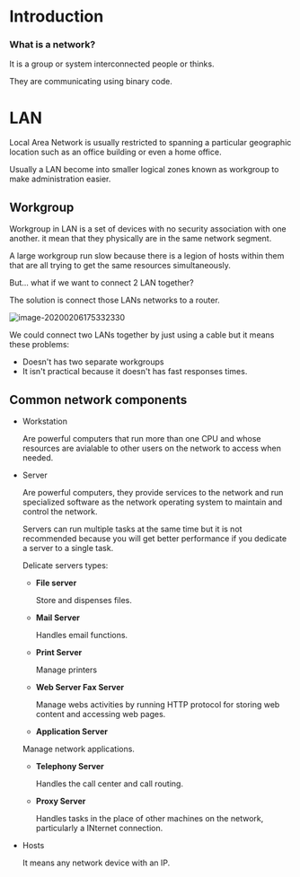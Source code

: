 # Introduction

### What is a network?

It is a group or system interconnected people or thinks.

They are communicating using binary code.



# LAN

Local Area Network is usually restricted to spanning a particular geographic location such as an office building or even a home office.

Usually a LAN become into smaller logical zones known as workgroup to make administration easier.

## Workgroup

Workgroup in LAN is  a set of devices with no security association  with one another. it mean that they physically are in the same network segment.

A large workgroup run  slow because there is a legion of hosts within them  that are all trying to get the same resources simultaneously.

But... what if we want to connect 2 LAN together?

The solution is connect those LANs networks to a router.

![image-20200206175332330](C:\Users\Felipe\AppData\Roaming\Typora\typora-user-images\image-20200206175332330.png)

We could  connect two LANs together by just using a cable but it means these problems:

- Doesn't has two separate workgroups
- It isn't  practical because  it doesn't has fast responses times.

## Common network components

- Workstation

  Are powerful computers that run more than one CPU and whose resources are avialable to other users on the network to access when needed.

- Server

  Are powerful computers, they provide services to the network and run specialized software as the network operating system to maintain and control the network.

  Servers can run multiple tasks at the same time but it is not recommended because you will get better performance if you dedicate a server to a single task.

  Delicate servers types:

  - **File server**

    Store and dispenses files.

  - **Mail Server**

    Handles email functions.

  - **Print Server**

    Manage printers

  - **Web Server Fax Server**

    Manage webs activities by running HTTP protocol for storing web content and accessing web pages.

  -  **Application Server**

    Manage network applications.

  - **Telephony Server**

    Handles the call center and call routing.

  - **Proxy Server**

    Handles tasks in the place of other machines on the network, particularly a INternet connection.

- Hosts

  It means any network device with an IP.

